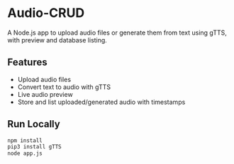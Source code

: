 # Audio-CRUD

A Node.js app to upload audio files or generate them from text using gTTS, with preview and database listing.

## Features
- Upload audio files
- Convert text to audio with gTTS
- Live audio preview
- Store and list uploaded/generated audio with timestamps

## Run Locally

```bash
npm install
pip3 install gTTS
node app.js
